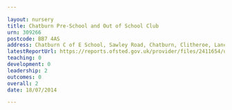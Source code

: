 ```yaml
---

layout: nursery
title: Chatburn Pre-School and Out of School Club
urn: 309266
postcode: BB7 4AS
address: Chatburn C of E School, Sawley Road, Chatburn, Clitheroe, Lancashire, BB7 4AS
latestReportUrl: https://reports.ofsted.gov.uk/provider/files/2411654/urn/309266.pdf
teaching: 0
development: 0
leadership: 2
outcomes: 0
overall: 2
date: 18/07/2014

---
```

